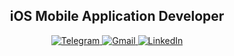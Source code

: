 <div id="header" align="center">
    <h2>iOS Mobile Application Developer </h2>
</div>

<div id="socials" align="center">
  <a href="https://t.me/maksimov87">
    <img src="https://img.shields.io/badge/Telegram-blue?style=for-the-badge&logo=telegram&logoColor=white" alt="Telegram"/>
  </a>
  <a href="mailto:kolkamaximov@gmail.com">
    <img src="https://img.shields.io/badge/Gmail-blue?style=for-the-badge&logo=gmail&logoColor=white" alt="Gmail"/>
  </a>
     <a href="https://www.linkedin.com/feed/">
    <img src="https://img.shields.io/badge/LinkedIn-blue?style=for-the-badge&logo=linkedin&logoColor=white" alt="LinkedIn"/>
  </a>

</div>
